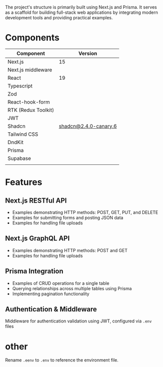 The project's structure is primarily built using Next.js and Prisma. It serves as a scaffold for building full-stack web applications by integrating modern development tools and providing practical examples.

# Components

| Component           | Version               |
| ------------------- | --------------------- |
| Next.js             | 15                    |
| Next.js middleware  |                       |
| React               | 19                    |
| Typescript          |                       |
| Zod                 |                       |
| React-hook-form     |                       |
| RTK (Redux Toolkit) |                       |
| JWT                 |                       |
| Shadcn              | shadcn@2.4.0-canary.6 |
| Tailwind CSS        |                       |
| DndKit              |                       |
| Prisma              |                       |
| Supabase            |                       |
|                     |                       |

# Features

## Next.js RESTful API

- Examples demonstrating HTTP methods: POST, GET, PUT, and DELETE
- Examples for submitting forms and posting JSON data
- Examples for handling file uploads

## Next.js GraphQL API

- Examples demonstrating HTTP methods: POST and GET
- Examples for handling file uploads

## Prisma Integration

- Examples of CRUD operations for a single table
- Querying relationships across multiple tables using Prisma
- Implementing pagination functionality

## Authentication & Middleware

Middleware for authentication validation using JWT, configured via `.env` files

# other

Rename `.eenv` to `.env` to reference the environment file.
